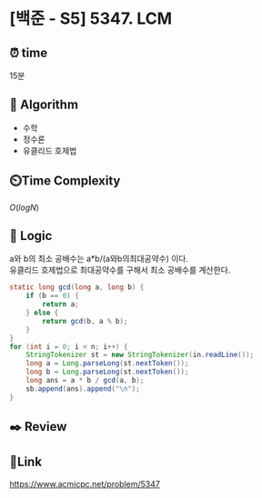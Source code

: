 # [백준 - S5] 5347. LCM

## ⏰ **time**

15분

## :pushpin: **Algorithm**

- 수학
- 정수론
- 유클리드 호제법

## ⏲️**Time Complexity**

$O(logN)$

## :round_pushpin: **Logic**
a와 b의 최소 공배수는 a*b/(a와b의최대공약수) 이다.  
유클리드 호제법으로 최대공약수를 구해서 최소 공배수를 계산한다.
```java
static long gcd(long a, long b) {
    if (b == 0) {
        return a;
    } else {
        return gcd(b, a % b);
    }
}
for (int i = 0; i < n; i++) {
    StringTokenizer st = new StringTokenizer(in.readLine());
    long a = Long.parseLong(st.nextToken());
    long b = Long.parseLong(st.nextToken());
    long ans = a * b / gcd(a, b);
    sb.append(ans).append("\n");
}
```
## :black_nib: **Review**

## 📡**Link**

https://www.acmicpc.net/problem/5347